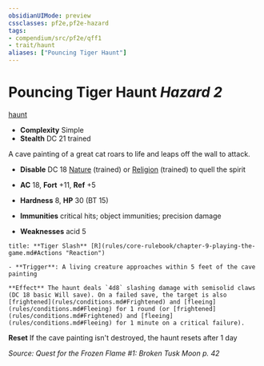 ```yaml
---
obsidianUIMode: preview
cssclasses: pf2e,pf2e-hazard
tags:
- compendium/src/pf2e/qff1
- trait/haunt
aliases: ["Pouncing Tiger Haunt"]
---
```

# Pouncing Tiger Haunt *Hazard 2*  
[haunt](rules/traits/haunt.md "Haunt Hazard Trait")  

- **Complexity** Simple
- **Stealth** DC 21 trained  

A cave painting of a great cat roars to life and leaps off the wall to attack.

- **Disable** DC 18 [Nature](compendium/skills.md#Nature) (trained) or [Religion](compendium/skills.md#Religion) (trained) to quell the spirit  

- **AC** 18, **Fort** +11, **Ref** +5
- **Hardness** 8, **HP** 30 (BT 15)
- **Immunities** critical hits; object immunities; precision damage
- **Weaknesses** acid 5

```ad-embed-ability
title: **Tiger Slash** [R](rules/core-rulebook/chapter-9-playing-the-game.md#Actions "Reaction")

- **Trigger**: A living creature approaches within 5 feet of the cave painting

**Effect** The haunt deals `4d8` slashing damage with semisolid claws (DC 18 basic Will save). On a failed save, the target is also [frightened](rules/conditions.md#Frightened) and [fleeing](rules/conditions.md#Fleeing) for 1 round (or [frightened](rules/conditions.md#Frightened) and [fleeing](rules/conditions.md#Fleeing) for 1 minute on a critical failure).
```

**Reset** If the cave painting isn't destroyed, the haunt resets after 1 day  

*Source: Quest for the Frozen Flame #1: Broken Tusk Moon p. 42*